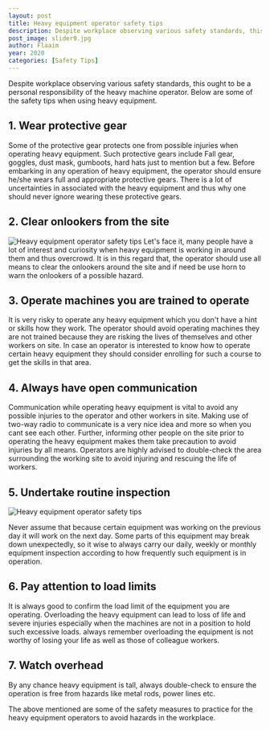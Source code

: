 ```yaml
---
layout: post
title: Heavy equipment operator safety tips
description: Despite workplace observing various safety standards, this ought to be a personal responsibility of the heavy machine operator. Below are some of the safety tips when using heavy equipment.
post_image: slider9.jpg
author: Flaaim
year: 2020
categories: [Safety Tips]
---
```


Despite workplace observing various safety standards, this ought to be a personal responsibility of the heavy machine operator. Below are some of the safety tips when using heavy equipment.


## 1. Wear protective gear
Some of the protective gear protects one from possible injuries when operating heavy equipment. Such protective gears include Fall gear, goggles, dust mask, gumboots, hard hats just to mention but a few. Before embarking in any operation of heavy equipment, the operator should ensure he/she wears full and appropriate protective gears. There is a lot of uncertainties in associated with the heavy equipment and thus why one should never ignore wearing these protective gears.


## 2. Clear onlookers from the site
![Heavy equipment operator safety tips](https://safetyworkblog.com/assets/slider9.jpg)
Let's face it, many people have a lot of interest and curiosity when heavy equipment is working in around them and thus overcrowd. It is in this regard that, the operator should use all means to clear the onlookers around the site and if need be use horn to warn the onlookers of a possible hazard.


## 3. Operate machines you are trained to operate
It is very risky to operate any heavy equipment which you don't have a hint or skills how they work. The operator should avoid operating machines they are not trained because they are risking the lives of themselves and other workers on site. In case an operator is interested to know how to operate certain heavy equipment they should consider enrolling for such a course to get the skills in that area.


## 4. Always have open communication
Communication while operating heavy equipment is vital to avoid any possible injuries to the operator and other workers in site. Making use of two-way radio to communicate is a very nice idea and more so when you cant see each other. Further, informing other people on the site prior to operating the heavy equipment makes them take precaution to avoid injuries by all means. Operators are highly advised to double-check the area surrounding the working site to avoid injuring and rescuing the life of workers.


## 5. Undertake routine inspection 
![Heavy equipment operator safety tips](https://safetyworkblog.com/assets/heavyeqop-1.jpg)

Never assume that because certain equipment was working on the previous day it will work on the next day. Some parts of this equipment may break down unexpectedly, so it wise to always carry our daily, weekly or monthly equipment inspection according to how frequently such equipment is in operation.


## 6. Pay attention to load limits
It is always good to confirm the load limit of the equipment you are operating. Overloading the heavy equipment can lead to loss of life and severe injuries especially when the machines are not in a position to hold such excessive loads. always remember overloading the equipment is not worthy of losing your life as well as those of colleague workers.


## 7. Watch overhead
By any chance heavy equipment is tall, always double-check to ensure the operation is free from hazards like metal rods, power lines etc.


The above mentioned are some of the safety measures to practice for the heavy equipment operators to avoid hazards in the workplace.
